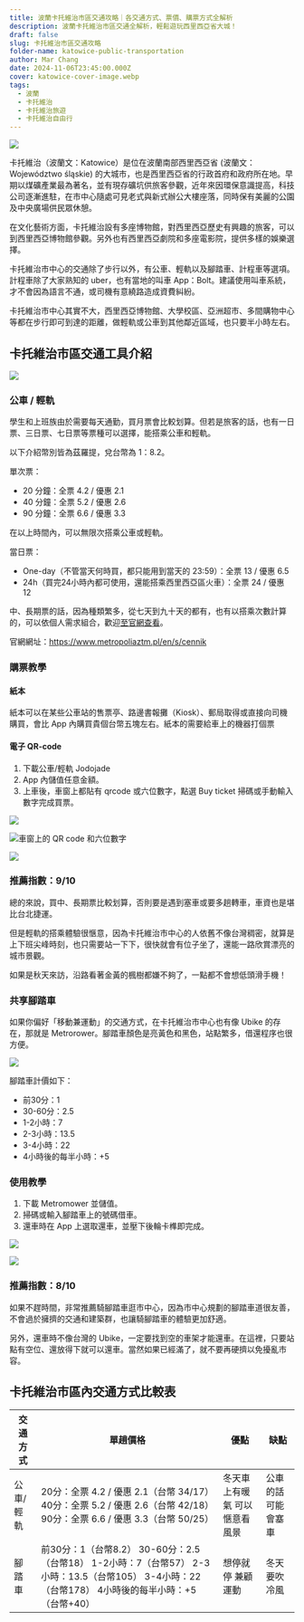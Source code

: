```yaml
---
title: 波蘭卡托維治市區交通攻略｜各交通方式、票價、購票方式全解析
description: 波蘭卡托維治市區交通全解析，輕鬆遊玩西里西亞省大城！
draft: false
slug: 卡托維治市區交通攻略
folder-name: katowice-public-transportation
author: Mar Chang
date: 2024-11-06T23:45:00.000Z
cover: katowice-cover-image.webp
tags:
  - 波蘭
  - 卡托維治
  - 卡托維治旅遊
  - 卡托維治自由行
---
```


![](katowice-cover-image.webp)

卡托維治（波蘭文：Katowice）是位在波蘭南部西里西亞省 (波蘭文：Województwo śląskie) 的大城市，也是西里西亞省的行政首府和政府所在地。早期以煤礦產業最為著名，並有現存礦坑供旅客參觀，近年來因環保意識提高，科技公司逐漸進駐，在市中心隨處可見老式與新式辦公大樓座落，同時保有美麗的公園及中央廣場供民眾休憩。

在文化藝術方面，卡托維治設有多座博物館，對西里西亞歷史有興趣的旅客，可以到西里西亞博物館參觀。另外也有西里西亞劇院和多座電影院，提供多樣的娛樂選擇。

卡托維治市中心的交通除了步行以外，有公車、輕軌以及腳踏車、計程車等選項。計程車除了大家熟知的 uber，也有當地的叫車 App：Bolt。建議使用叫車系統，才不會因為語言不通，或司機有意繞路造成資費糾紛。

卡托維治市中心其實不大，西里西亞博物館、大學校區、亞洲超市、多間購物中心等都在步行即可到達的距離，做輕軌或公車到其他鄰近區域，也只要半小時左右。

## 卡托維治市區交通工具介紹

![](image-1.png)

### 公車 / 輕軌

學生和上班族由於需要每天通勤，買月票會比較划算。但若是旅客的話，也有一日票、三日票、七日票等票種可以選擇，能搭乘公車和輕軌。

以下介紹幣別皆為茲羅提，兌台幣為 1：8.2。

單次票：

* 20 分鐘：全票 4.2 / 優惠 2.1
* 40 分鐘：全票 5.2 / 優惠 2.6
* 90 分鐘：全票 6.6 / 優惠 3.3

在以上時間內，可以無限次搭乘公車或輕軌。

當日票：

* One-day（不管當天何時買，都只能用到當天的 23:59）：全票 13 / 優惠 6.5
* 24h（買完24小時內都可使用，還能搭乘西里西亞區火車）：全票 24 / 優惠 12

中、長期票的話，因為種類繁多，從七天到九十天的都有，也有以搭乘次數計算的，可以依個人需求組合，歡迎[至官網查看](https://www.metropoliaztm.pl/en/s/cennik)。

官網網址：https://www.metropoliaztm.pl/en/s/cennik

### 購票教學

#### 紙本

紙本可以在某些公車站的售票亭、路邊書報攤（Kiosk）、郵局取得或直接向司機購買，會比 App 內購買貴個台幣五塊左右。紙本的需要給車上的機器打個票

#### 電子 QR-code

1. 下載公車/輕軌 Jodojade
2. App 內儲值任意金額。
3. 上車後，車窗上都貼有 qrcode 或六位數字，點選 Buy ticket 掃碼或手動輸入數字完成買票。

![](image-2.png)

![](image-3.png "車窗上的 QR code 和六位數字")

![](image-4.png)

### 推薦指數：9/10

總的來說，買中、長期票比較划算，否則要是遇到塞車或要多趟轉車，車資也是堪比台北捷運。

但是輕軌的搭乘體驗很愜意，因為卡托維治市中心的人依舊不像台灣稠密，就算是上下班尖峰時刻，也只需要站一下下，很快就會有位子坐了，還能一路欣賞漂亮的城市景觀。

如果是秋天來訪，沿路看著金黃的楓樹都嫌不夠了，一點都不會想低頭滑手機！

### 共享腳踏車

如果你偏好「移動兼運動」的交通方式，在卡托維治市中心也有像 Ubike 的存在，那就是 Metrorower。腳踏車顏色是亮黃色和黑色，站點繁多，借還程序也很方便。

![](image-7.png)



腳踏車計價如下：

* 前30分：1
* 30-60分：2.5
* 1-2小時：7
* 2-3小時：13.5
* 3-4小時：22
* 4小時後的每半小時：+5

### 使用教學

1. 下載 Metromower 並儲值。
2. 掃碼或輸入腳踏車上的號碼借車。
3. 還車時在 App 上選取還車，並壓下後輪卡榫即完成。

![](image-5.png)

![](image-6.png)

### 推薦指數：8/10

如果不趕時間，非常推薦騎腳踏車逛市中心，因為市中心規劃的腳踏車道很友善，不會過於擁擠的交通和建築群，也讓騎腳踏車的體驗更加舒適。

另外，還車時不像台灣的 Ubike，一定要找到空的車架才能還車。在這裡，只要站點有空位、還放得下就可以還車。當然如果已經滿了，就不要再硬擠以免擾亂市容。

## 卡托維治市區內交通方式比較表

| 交通方式  | 單趟價格                                                                                               | 優點              | 缺點        |
| ----- | -------------------------------------------------------------------------------------------------- | --------------- | --------- |
| 公車/輕軌 | 20分：全票 4.2 / 優惠 2.1（台幣 34/17） 40分：全票 5.2 / 優惠 2.6（台幣 42/18） 90分：全票 6.6 / 優惠 3.3（台幣 50/25）          | 冬天車上有暖氣 可以愜意看風景 | 公車的話可能會塞車 |
| 腳踏車   | 前30分：1（台幣8.2） 30-60分：2.5（台幣18） 1-2小時：7（台幣57） 2-3小時：13.5（台幣105） 3-4小時：22（台幣178） 4小時後的每半小時：+5（台幣+40） | 想停就停 兼顧運動       | 冬天要吹冷風    |
